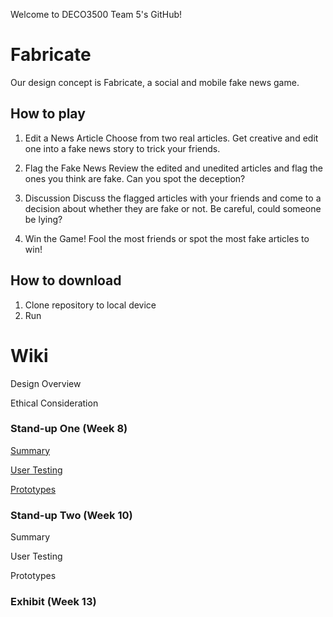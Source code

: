 Welcome to DECO3500 Team 5's GitHub!

# Fabricate
Our design concept is Fabricate, a social and mobile fake news game.

## How to play
1. Edit a News Article
Choose from two real articles. Get creative and edit one into a fake news story to trick your friends.

2. Flag the Fake News
Review the edited and unedited articles and flag the ones you think are fake. Can you spot the deception?

3. Discussion
Discuss the flagged articles with your friends and come to a decision about whether they are fake or not. Be careful, could someone be lying?

4. Win the Game!
Fool the most friends or spot the most fake articles to win!

## How to download
1. Clone repository to local device
2. Run 

# Wiki
Design Overview

Ethical Consideration

### Stand-up One (Week 8)
[Summary](https://github.com/cfogd/DECO3500-Team5/wiki/Stand%E2%80%90up-One-%E2%80%90-Summary)

[User Testing](https://github.com/cfogd/DECO3500-Team5/wiki/Stand%E2%80%90up-One-%E2%80%90--User-Testing)

[Prototypes](https://github.com/cfogd/DECO3500-Team5/wiki/Stand%E2%80%90up-One-%E2%80%90-Prototypes)

### Stand-up Two (Week 10)
Summary

User Testing

Prototypes
### Exhibit (Week 13)

